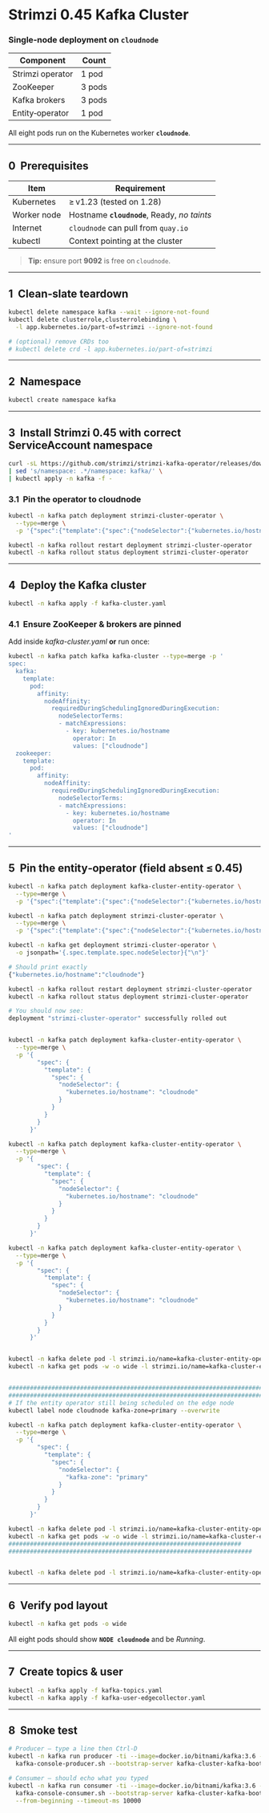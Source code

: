 # Strimzi 0.45 Kafka Cluster

### **Single‑node deployment on `cloudnode`**

| Component        | Count  |
| ---------------- | ------ |
| Strimzi operator | 1 pod  |
| ZooKeeper        | 3 pods |
| Kafka brokers    | 3 pods |
| Entity‑operator  | 1 pod  |

All eight pods run on the Kubernetes worker **`cloudnode`**.

---

## 0  Prerequisites

| Item        | Requirement                                  |
| ----------- | -------------------------------------------- |
| Kubernetes  | ≥ v1.23 (tested on 1.28)                     |
| Worker node | Hostname **`cloudnode`**, Ready, *no taints* |
| Internet    | `cloudnode` can pull from `quay.io`          |
| kubectl     | Context pointing at the cluster              |

> **Tip:** ensure port **9092** is free on `cloudnode`.

---

## 1  Clean‑slate teardown

```bash
kubectl delete namespace kafka --wait --ignore-not-found
kubectl delete clusterrole,clusterrolebinding \
  -l app.kubernetes.io/part-of=strimzi --ignore-not-found

# (optional) remove CRDs too
# kubectl delete crd -l app.kubernetes.io/part-of=strimzi
```

---

## 2  Namespace

```bash
kubectl create namespace kafka
```

---

## 3  Install Strimzi 0.45 with correct ServiceAccount namespace

```bash
curl -sL https://github.com/strimzi/strimzi-kafka-operator/releases/download/0.45.0/strimzi-cluster-operator-0.45.0.yaml \
| sed 's/namespace: .*/namespace: kafka/' \
| kubectl apply -n kafka -f -
```

### 3.1  Pin the operator to **cloudnode**

```bash
kubectl -n kafka patch deployment strimzi-cluster-operator \
  --type=merge \
  -p '{"spec":{"template":{"spec":{"nodeSelector":{"kubernetes.io/hostname":"cloudnode"}}}}}'

kubectl -n kafka rollout restart deployment strimzi-cluster-operator
kubectl -n kafka rollout status deployment strimzi-cluster-operator
```

---

## 4  Deploy the Kafka cluster

```bash
kubectl -n kafka apply -f kafka-cluster.yaml
```

### 4.1  Ensure ZooKeeper & brokers are pinned

Add inside *kafka-cluster.yaml* **or** run once:

```bash
kubectl -n kafka patch kafka kafka-cluster --type=merge -p '
spec:
  kafka:
    template:
      pod:
        affinity:
          nodeAffinity:
            requiredDuringSchedulingIgnoredDuringExecution:
              nodeSelectorTerms:
              - matchExpressions:
                - key: kubernetes.io/hostname
                  operator: In
                  values: ["cloudnode"]
  zookeeper:
    template:
      pod:
        affinity:
          nodeAffinity:
            requiredDuringSchedulingIgnoredDuringExecution:
              nodeSelectorTerms:
              - matchExpressions:
                - key: kubernetes.io/hostname
                  operator: In
                  values: ["cloudnode"]
'
```

---

## 5  Pin the entity‑operator (field absent ≤ 0.45)

```bash
kubectl -n kafka patch deployment kafka-cluster-entity-operator \
  --type=merge \
  -p '{"spec":{"template":{"spec":{"nodeSelector":{"kubernetes.io/hostname":"cloudnode"}}}}}'

kubectl -n kafka patch deployment strimzi-cluster-operator \
  --type=merge \
  -p '{"spec":{"template":{"spec":{"nodeSelector":{"kubernetes.io/hostname":"cloudnode"}}}}}'

kubectl -n kafka get deployment strimzi-cluster-operator \
  -o jsonpath='{.spec.template.spec.nodeSelector}{"\n"}'

# Should print exactly
{"kubernetes.io/hostname":"cloudnode"}

kubectl -n kafka rollout restart deployment strimzi-cluster-operator
kubectl -n kafka rollout status deployment strimzi-cluster-operator

# You should now see:
deployment "strimzi-cluster-operator" successfully rolled out


kubectl -n kafka patch deployment kafka-cluster-entity-operator \
  --type=merge \
  -p '{
        "spec": {
          "template": {
            "spec": {
              "nodeSelector": {
                "kubernetes.io/hostname": "cloudnode"
              }
            }
          }
        }
      }'

kubectl -n kafka patch deployment kafka-cluster-entity-operator \
  --type=merge \
  -p '{
        "spec": {
          "template": {
            "spec": {
              "nodeSelector": {
                "kubernetes.io/hostname": "cloudnode"
              }
            }
          }
        }
      }'

kubectl -n kafka patch deployment kafka-cluster-entity-operator \
  --type=merge \
  -p '{
        "spec": {
          "template": {
            "spec": {
              "nodeSelector": {
                "kubernetes.io/hostname": "cloudnode"
              }
            }
          }
        }
      }'


kubectl -n kafka delete pod -l strimzi.io/name=kafka-cluster-entity-operator
kubectl -n kafka get pods -w -o wide -l strimzi.io/name=kafka-cluster-entity-operator


########################################################################
###########################################################################
# If the entity operator still being scheduled on the edge node
kubectl label node cloudnode kafka-zone=primary --overwrite

kubectl -n kafka patch deployment kafka-cluster-entity-operator \
  --type=merge \
  -p '{
        "spec": {
          "template": {
            "spec": {
              "nodeSelector": {
                "kafka-zone": "primary"
              }
            }
          }
        }
      }'

kubectl -n kafka delete pod -l strimzi.io/name=kafka-cluster-entity-operator
kubectl -n kafka get pods -w -o wide -l strimzi.io/name=kafka-cluster-entity-operator
#################################################################
####################################################################


kubectl -n kafka delete pod -l strimzi.io/name=kafka-cluster-entity-operator
```

---

## 6  Verify pod layout

```bash
kubectl -n kafka get pods -o wide
```

All eight pods should show **`NODE cloudnode`** and be *Running*.

---

## 7  Create topics & user

```bash
kubectl -n kafka apply -f kafka-topics.yaml
kubectl -n kafka apply -f kafka-user-edgecollector.yaml
```

---

## 8  Smoke test

```bash
# Producer – type a line then Ctrl‑D
kubectl -n kafka run producer -ti --image=docker.io/bitnami/kafka:3.6 --restart=Never -- \
  kafka-console-producer.sh --bootstrap-server kafka-cluster-kafka-bootstrap:9092 --topic smoke

# Consumer – should echo what you typed
kubectl -n kafka run consumer -ti --image=docker.io/bitnami/kafka:3.6 --restart=Never -- \
  kafka-console-consumer.sh --bootstrap-server kafka-cluster-kafka-bootstrap:9092 --topic smoke \
  --from-beginning --timeout-ms 10000
```